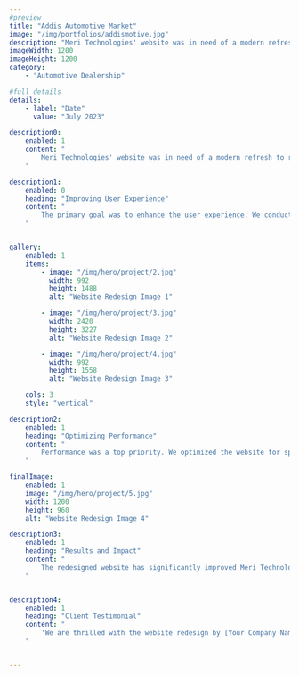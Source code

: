 ```yaml
---
#preview
title: "Addis Automotive Market"
image: "/img/portfolios/addismotive.jpg"
description: "Meri Technologies' website was in need of a modern refresh to reflect their evolving brand identity and showcase their expanded service offerings."
imageWidth: 1200
imageHeight: 1200
category:
    - "Automotive Dealership"

#full details
details:
    - label: "Date"
      value: "July 2023"

description0:
    enabled: 1
    content: "
        Meri Technologies' website was in need of a modern refresh to reflect their evolving brand identity and showcase their expanded service offerings. We took on the challenge to redesign their website from the ground up, focusing on a user-friendly experience and cutting-edge design.
    "

description1:
    enabled: 0
    heading: "Improving User Experience"
    content: "
        The primary goal was to enhance the user experience. We conducted in-depth research to understand Meri's target audience and their needs. The result was a sleek and intuitive design that guides visitors to relevant services and information seamlessly.
    "


gallery: 
    enabled: 1
    items:
        - image: "/img/hero/project/2.jpg"
          width: 992
          height: 1488
          alt: "Website Redesign Image 1"

        - image: "/img/hero/project/3.jpg"
          width: 2420
          height: 3227
          alt: "Website Redesign Image 2"

        - image: "/img/hero/project/4.jpg"
          width: 992
          height: 1558
          alt: "Website Redesign Image 3"

    cols: 3
    style: "vertical"

description2:
    enabled: 1
    heading: "Optimizing Performance"
    content: "
        Performance was a top priority. We optimized the website for speed and responsiveness, ensuring it loads quickly and looks great on all devices, from desktops to mobile phones.
    "

finalImage:
    enabled: 1
    image: "/img/hero/project/5.jpg"
    width: 1200
    height: 960    
    alt: "Website Redesign Image 4"

description3:
    enabled: 1
    heading: "Results and Impact"
    content: "
        The redesigned website has significantly improved Meri Technologies' online presence. It not only reflects their brand identity accurately but also attracts and engages visitors effectively. The performance improvements have led to reduced bounce rates and increased user engagement.
    "


description4:
    enabled: 1
    heading: "Client Testimonial"
    content: "
        'We are thrilled with the website redesign by [Your Company Name]. It perfectly aligns with our brand vision and has already started driving more traffic and inquiries. Great job!' - [Client Name], CEO of Meri Technologies
    "


---
```

